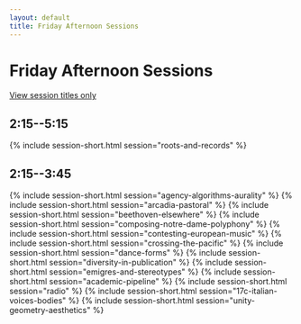 ```yaml
---
layout: default
title: Friday Afternoon Sessions
---
```


# Friday Afternoon Sessions

[View session titles only](index-short)

## 2:15--5:15

{% include session-short.html session="roots-and-records" %}

## 2:15--3:45

{% include session-short.html session="agency-algorithms-aurality" %}
{% include session-short.html session="arcadia-pastoral" %}
{% include session-short.html session="beethoven-elsewhere" %}
{% include session-short.html session="composing-notre-dame-polyphony" %}
{% include session-short.html session="contesting-european-music" %}
{% include session-short.html session="crossing-the-pacific" %}
{% include session-short.html session="dance-forms" %}
{% include session-short.html session="diversity-in-publication" %}
{% include session-short.html session="emigres-and-stereotypes" %}
{% include session-short.html session="academic-pipeline" %}
{% include session-short.html session="radio" %}
{% include session-short.html session="17c-italian-voices-bodies" %}
{% include session-short.html session="unity-geometry-aesthetics" %}
